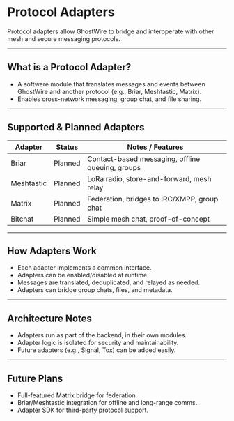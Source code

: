 # Protocol Adapters

Protocol adapters allow GhostWire to bridge and interoperate with other mesh and secure messaging protocols.

---

## What is a Protocol Adapter?
- A software module that translates messages and events between GhostWire and another protocol (e.g., Briar, Meshtastic, Matrix).
- Enables cross-network messaging, group chat, and file sharing.

---

## Supported & Planned Adapters

| Adapter     | Status    | Notes / Features                                 |
|-------------|-----------|--------------------------------------------------|
| Briar       | Planned   | Contact-based messaging, offline queuing, groups  |
| Meshtastic  | Planned   | LoRa radio, store-and-forward, mesh relay         |
| Matrix      | Planned   | Federation, bridges to IRC/XMPP, group chat       |
| Bitchat     | Planned   | Simple mesh chat, proof-of-concept                |

---

## How Adapters Work
- Each adapter implements a common interface.
- Adapters can be enabled/disabled at runtime.
- Messages are translated, deduplicated, and relayed as needed.
- Adapters can bridge group chats, files, and metadata.

---

## Architecture Notes
- Adapters run as part of the backend, in their own modules.
- Adapter logic is isolated for security and maintainability.
- Future adapters (e.g., Signal, Tox) can be added easily.

---

## Future Plans
- Full-featured Matrix bridge for federation.
- Briar/Meshtastic integration for offline and long-range comms.
- Adapter SDK for third-party protocol support. 